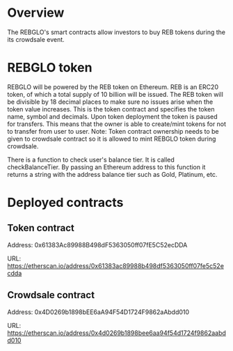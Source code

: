 # Overview
The REBGLO's smart contracts allow investors to buy REB tokens during the its crowdsale event.

# REBGLO token
REBGLO will be powered by the REB token on Ethereum. REB is an ERC20 token, of which a total supply of 10 billion will be issued.
The REB token will be divisible by 18 decimal places to make sure no issues arise when the token value increases.
This is the token contract and specifies the token name, symbol and decimals.
Upon token deployment the token is paused for transfers. This means that the owner is able to create/mint tokens for not to transfer from user to user. 
Note: Token contract ownership needs to be given to crowdsale contract so it is allowed to mint REBGLO token during crowdsale.

There is a function to check user's balance tier. It is called checkBalanceTier. By passing an Ethereum address to this function it returns a string with the address balance tier such as Gold, Platinum, etc.

# Deployed contracts
## Token contract
Address: 0x61383Ac89988B498dF5363050ff07fE5C52ecDDA

URL: https://etherscan.io/address/0x61383ac89988b498df5363050ff07fe5c52ecdda

## Crowdsale contract
Address: 0x4D0269b1898bEE6aA94F54D1724F9862aAbdd010

URL: https://etherscan.io/address/0x4d0269b1898bee6aa94f54d1724f9862aabdd010

